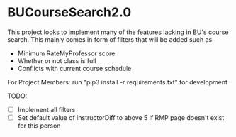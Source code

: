# BUCourseSearch2.0

This project looks to implement many of the features lacking in BU's course search.
This mainly comes in form of filters that will be added such as
- Minimum RateMyProfessor score
- Whether or not class is full
- Conflicts with current course schedule

For Project Members:
run "pip3 install -r requirements.txt" for development

TODO:
- [ ] Implement all filters
- [ ] Set default value of instructorDiff to above 5 if RMP page doesn't exist for this person